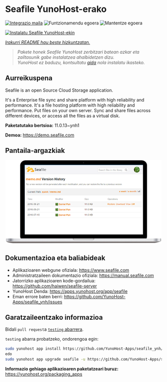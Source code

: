 <!--
Ohart ongi: README hau automatikoki sortu da <https://github.com/YunoHost/apps/tree/master/tools/readme_generator>ri esker
EZ editatu eskuz.
-->

# Seafile YunoHost-erako

[![Integrazio maila](https://dash.yunohost.org/integration/seafile.svg)](https://ci-apps.yunohost.org/ci/apps/seafile/) ![Funtzionamendu egoera](https://ci-apps.yunohost.org/ci/badges/seafile.status.svg) ![Mantentze egoera](https://ci-apps.yunohost.org/ci/badges/seafile.maintain.svg)

[![Instalatu Seafile YunoHost-ekin](https://install-app.yunohost.org/install-with-yunohost.svg)](https://install-app.yunohost.org/?app=seafile)

*[Irakurri README hau beste hizkuntzatan.](./ALL_README.md)*

> *Pakete honek Seafile YunoHost zerbitzari batean azkar eta zailtasunik gabe instalatzea ahalbidetzen dizu.*  
> *YunoHost ez baduzu, kontsultatu [gida](https://yunohost.org/install) nola instalatu ikasteko.*

## Aurreikuspena

Seafile is an open Source Cloud Storage application.

It's a Enterprise file sync and share platform with high reliability and performance. It's a file hosting platform with high reliability and performance. Put files on your own server. Sync and share files across different devices, or access all the files as a virtual disk.


**Paketatutako bertsioa:** 11.0.13~ynh1

**Demoa:** <https://demo.seafile.com>

## Pantaila-argazkiak

![Seafile(r)en pantaila-argazkia](./doc/screenshots/screenshot.png)

## Dokumentazioa eta baliabideak

- Aplikazioaren webgune ofiziala: <https://www.seafile.com>
- Administratzaileen dokumentazio ofiziala: <https://manual.seafile.com>
- Jatorrizko aplikazioaren kode-gordailua: <https://github.com/haiwen/seafile-server>
- YunoHost Denda: <https://apps.yunohost.org/app/seafile>
- Eman errore baten berri: <https://github.com/YunoHost-Apps/seafile_ynh/issues>

## Garatzaileentzako informazioa

Bidali `pull request`a [`testing` abarrera](https://github.com/YunoHost-Apps/seafile_ynh/tree/testing).

`testing` abarra probatzeko, ondorengoa egin:

```bash
sudo yunohost app install https://github.com/YunoHost-Apps/seafile_ynh/tree/testing --debug
edo
sudo yunohost app upgrade seafile -u https://github.com/YunoHost-Apps/seafile_ynh/tree/testing --debug
```

**Informazio gehiago aplikazioaren paketatzeari buruz:** <https://yunohost.org/packaging_apps>
